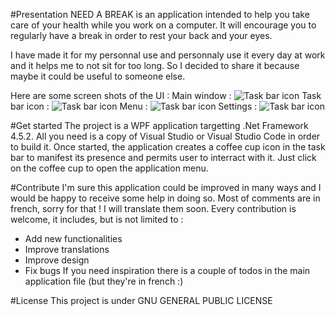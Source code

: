 #Presentation
NEED A BREAK is an application intended to help you take care of your health while you work on a computer. 
It will encourage you to regularly have a break in order to rest your back and your eyes.

I have made it for my personnal use and personnaly use it every day at work and it helps me to not sit for too long. So I decided to share it because maybe it could be useful to someone else.

Here are some screen shots of the UI :
Main window :
![Task bar icon](https://nabr.blob.core.windows.net/nab/main.jpg)
Task bar icon : 
![Task bar icon](https://nabr.blob.core.windows.net/nab/taskbar.jpg)
Menu : 
![Task bar icon](https://nabr.blob.core.windows.net/nab/menu.jpg)
Settings :
![Task bar icon](https://nabr.blob.core.windows.net/nab/settings.jpg)

#Get started
The project is a WPF application targetting .Net Framework 4.5.2. All you need is a copy of Visual Studio or Visual Studio Code in order to build it.
Once started, the application creates a coffee cup icon in the task bar to manifest its presence and permits user to interract with it. 
Just click on the coffee cup to open the application menu.

#Contribute
I'm sure this application could be improved in many ways and I would be happy to receive some help in doing so. 
Most of comments are in french, sorry for that ! I will translate them soon.
Every contribution is welcome, it includes, but is not limited to :
* Add new functionalities
* Improve translations
* Improve design
* Fix bugs
If you need inspiration there is a couple of todos in the main application file (but they're in french :)

#License
This project is under GNU GENERAL PUBLIC LICENSE
